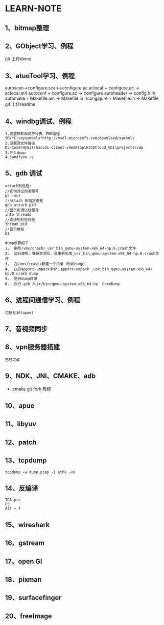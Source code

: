 # LEARN-NOTE
## 1、bitmap整理
## 2、GObject学习、例程 
  git 上传demo
## 3、atuoTool学习、例程
  autoscan->configure.scan->configure.ac
	aclocal + configure.ac -> aclocal.m4
	autoconf + configure.ac -> configure
	autoheader -> config.h.in
	automake + Makefile.am -> Makefile.in
	./congigure + Makefile.in -> Makefile
  git 上传readme
## 4、windbg调试、例程
	1.设置微软调试符号表、PDB路径 
	SRV*C:\mysymbols*http://msdl.microsoft.com/download/symbols
	2.设置源文件路径
	D:\Code\MyGit\h3cvdi-client-vdesktop\H3CDCloud_VDI\projects\vdp
	3.导入dump
	4.!analyze -v
## 5、gdb 调试
	attach到进程:
	//查询对应的进程号
	ps -aux 
	//attach 到指定进程
	gdb attach pid
	//显示可调试线程号
	info threads
	//切换到对应线程
	thread pid
	//显示堆栈
	bt
	
	dump步骤如下：
	1.	删除/vms/crash/_usr_bin_qemu-system-x86_64-hp.0.crash文件
	2.	运行虚机，等待奔溃后，会重新生成_usr_bin_qemu-system-x86_64-hp.0.crash文件
	3.	在/vms/crash/新建一个目录（例如dump）
	4.	执行apport-unpack命令：apport-unpack _usr_bin_qemu-system-x86_64-hp.0.crash dump
	5.	进行dump目录
	6.	执行 gdb /usr/bin/qemu-system-x86_64-hp  CoreDump
## 6、进程间通信学习、例程
	包括在10(apue)
## 7、音视频同步
## 8、vpn服务器搭建
	已经完成
## 9、NDK、JNI、CMAKE、adb
* cmake git fork 教程
## 10、apue
## 11、libyuv
## 12、patch
## 13、tcpdump
	tcpdump -w dump.pcap -i eth0 -vv
## 14、反编译
	IDA pro
	F5
	Alt + T
## 15、wireshark
## 16、gstream
## 17、open Gl
## 18、pixman
## 19、surfacefinger
## 20、freeImage
